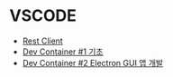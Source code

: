 # VSCODE

- [Rest Client](rest_client.md)
- [Dev Container #1 기초]( node-dev-container-1.md)
- [Dev Container #2 Electron GUI 앱 개발]( node-dev-container-1.md)